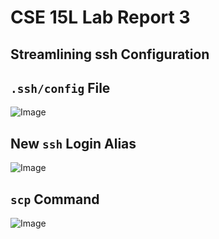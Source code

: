 # CSE 15L Lab Report 3
## Streamlining ssh Configuration
## `.ssh/config` File
![Image](https://snipboard.io/kTfPjN.jpg)
## New `ssh` Login Alias
![Image](https://snipboard.io/mroSdO.jpg)
## `scp` Command
![Image]()